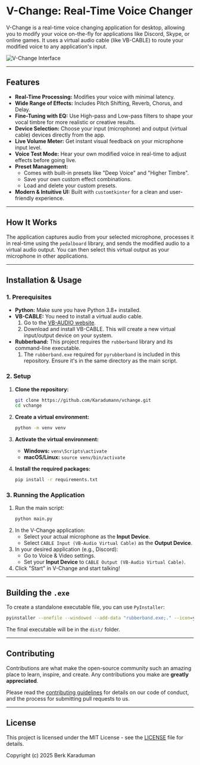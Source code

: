# V-Change: Real-Time Voice Changer

V-Change is a real-time voice changing application for desktop, allowing you to modify your voice on-the-fly for applications like Discord, Skype, or online games. It uses a virtual audio cable (like VB-CABLE) to route your modified voice to any application's input.

![V-Change Interface](https://i.ibb.co/0RwYVZKk/image.png)

---

## Features

*   **Real-Time Processing:** Modifies your voice with minimal latency.
*   **Wide Range of Effects:** Includes Pitch Shifting, Reverb, Chorus, and Delay.
*   **Fine-Tuning with EQ:** Use High-pass and Low-pass filters to shape your vocal timbre for more realistic or creative results.
*   **Device Selection:** Choose your input (microphone) and output (virtual cable) devices directly from the app.
*   **Live Volume Meter:** Get instant visual feedback on your microphone input level.
*   **Voice Test Mode:** Hear your own modified voice in real-time to adjust effects before going live.
*   **Preset Management:**
    *   Comes with built-in presets like "Deep Voice" and "Higher Timbre".
    *   Save your own custom effect combinations.
    *   Load and delete your custom presets.
*   **Modern & Intuitive UI:** Built with `customtkinter` for a clean and user-friendly experience.

---

## How It Works

The application captures audio from your selected microphone, processes it in real-time using the `pedalboard` library, and sends the modified audio to a virtual audio output. You can then select this virtual output as your microphone in other applications.

---

## Installation & Usage

### 1. Prerequisites

*   **Python:** Make sure you have Python 3.8+ installed.
*   **VB-CABLE:** You need to install a virtual audio cable.
    1.  Go to the [VB-AUDIO website](https://vb-audio.com/Cable/).
    2.  Download and install VB-CABLE. This will create a new virtual input/output device on your system.
*   **Rubberband:** This project requires the `rubberband` library and its command-line executable.
    1.  The `rubberband.exe` required for `pyrubberband` is included in this repository. Ensure it's in the same directory as the main script.

### 2. Setup

1.  **Clone the repository:**
    ```bash
    git clone https://github.com/Karadumann/vchange.git
    cd vchange
    ```

2.  **Create a virtual environment:**
    ```bash
    python -m venv venv
    ```

3.  **Activate the virtual environment:**
    *   **Windows:** `venv\Scripts\activate`
    *   **macOS/Linux:** `source venv/bin/activate`

4.  **Install the required packages:**
    ```bash
    pip install -r requirements.txt
    ```

### 3. Running the Application

1.  Run the main script:
    ```bash
    python main.py
    ```
2.  In the V-Change application:
    *   Select your actual microphone as the **Input Device**.
    *   Select `CABLE Input (VB-Audio Virtual Cable)` as the **Output Device**.
3.  In your desired application (e.g., Discord):
    *   Go to Voice & Video settings.
    *   Set your **Input Device** to `CABLE Output (VB-Audio Virtual Cable)`.
4.  Click "Start" in V-Change and start talking!

---

## Building the `.exe`

To create a standalone executable file, you can use `PyInstaller`:

```bash
pyinstaller --onefile --windowed --add-data "rubberband.exe;." --icon=your_icon.ico main.py -n V-Change
```
The final executable will be in the `dist/` folder.

---

## Contributing

Contributions are what make the open-source community such an amazing place to learn, inspire, and create. Any contributions you make are **greatly appreciated**.

Please read the [contributing guidelines](CONTRIBUTING.md) for details on our code of conduct, and the process for submitting pull requests to us.

---

## License

This project is licensed under the MIT License - see the [LICENSE](LICENSE) file for details.

Copyright (c) 2025 Berk Karaduman 
